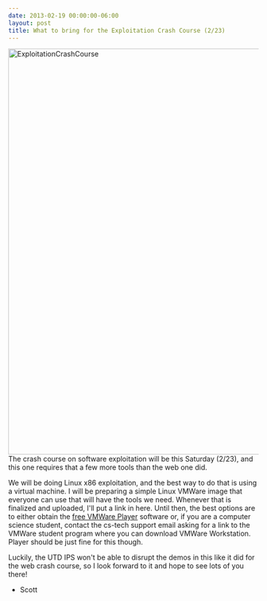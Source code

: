 ```yaml
---
date: 2013-02-19 00:00:00-06:00
layout: post
title: What to bring for the Exploitation Crash Course (2/23)
---
```


[<img src="{{ site.baseurl }}/assets/ExploitationCrashCourse.jpg" alt="ExploitationCrashCourse" class="aligncenter size-full wp-image-298" width="1056" height="816" />](https://csg.utdallas.edu/wp-content/uploads/2013/02/ExploitationCrashCourse.jpg)The crash course on software exploitation will be this Saturday (2/23), and this one requires that a few more tools than the web one did.

We will be doing Linux x86 exploitation, and the best way to do that is using a virtual machine. I will be preparing a simple Linux VMWare image that everyone can use that will have the tools we need. Whenever that is finalized and uploaded, I'll put a link in here. Until then, the best options are to either obtain the [free VMWare Player](http://www.vmware.com/products/player/) software or, if you are a computer science student, contact the cs-tech support email asking for a link to the VMWare student program where you can download VMWare Workstation. Player should be just fine for this though.

Luckily, the UTD IPS won't be able to disrupt the demos in this like it did for the web crash course, so I look forward to it and hope to see lots of you there!

- Scott
